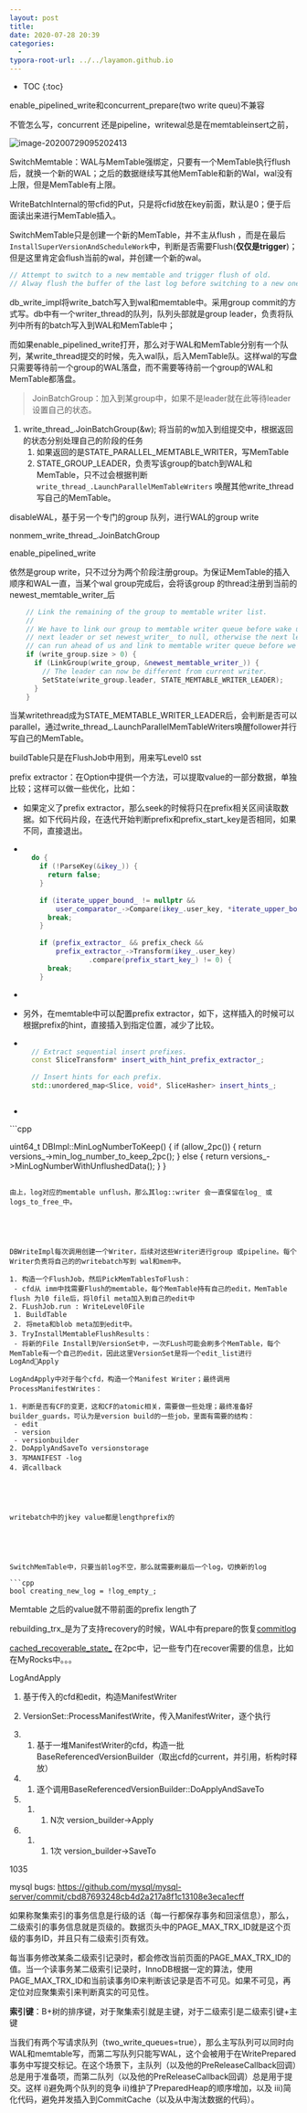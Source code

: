 ```yaml
---
layout: post
title: 
date: 2020-07-28 20:39
categories:
  -
typora-root-url: ../../layamon.github.io
---
```

* TOC
{:toc}

enable_pipelined_write和concurrent_prepare(two write queu)不兼容

不管怎么写，concurrent 还是pipeline，writewal总是在memtableinsert之前，

![image-20200729095202413](/image/rocksdb-writeimpl/writebatch-dataflow.png)



SwitchMemtable：WAL与MemTable强绑定，只要有一个MemTable执行flush后，就换一个新的WAL；之后的数据继续写其他MemTable和新的Wal，wal没有上限，但是MemTable有上限。



WriteBatchInternal的带cfid的Put，只是将cfid放在key前面，默认是0；便于后面读出来进行MemTable插入。



SwitchMemTable只是创建一个新的MemTable，并不主从flush ，而是在最后`InstallSuperVersionAndScheduleWork`中，判断是否需要Flush(**仅仅是trigger**)；但是这里肯定会flush当前的wal，并创建一个新的wal。

```c++
// Attempt to switch to a new memtable and trigger flush of old.  
// Alway flush the buffer of the last log before switching to a new one
```



db_write_impl将write_batch写入到wal和memtable中。采用group commit的方式写。db中有一个writer_thread的队列，队列头部就是group leader，负责将队列中所有的batch写入到WAL和MemTable中；

而如果enable_pipelined_write打开，那么对于WAL和MemTable分别有一个队列，某write_thread提交的时候，先入wal队，后入MemTable队。这样wal的写盘只需要等待前一个group的WAL落盘，而不需要等待前一个group的WAL和MemTable都落盘。

> JoinBatchGroup：加入到某group中，如果不是leader就在此等待leader设置自己的状态。

1. write_thread_.JoinBatchGroup(&w); 将当前的w加入到组提交中，根据返回的状态分别处理自己的阶段的任务
   1. 如果返回的是STATE_PARALLEL_MEMTABLE_WRITER，写MemTable
   2. STATE_GROUP_LEADER，负责写该group的batch到WAL和MemTable，只不过会根据判断`write_thread_.LaunchParallelMemTableWriters` 唤醒其他write_thread写自己的MemTable。

disableWAL，基于另一个专门的group 队列，进行WAL的group write

nonmem_write_thread_.JoinBatchGroup



enable_pipelined_write

依然是group write，只不过分为两个阶段注册group。为保证MemTable的插入顺序和WAL一直，当某个wal group完成后，会将该group 的thread注册到当前的newest_memtable_writer_后

```cpp
    // Link the remaining of the group to memtable writer list.
    //
    // We have to link our group to memtable writer queue before wake up the
    // next leader or set newest_writer_ to null, otherwise the next leader
    // can run ahead of us and link to memtable writer queue before we do.
    if (write_group.size > 0) {
      if (LinkGroup(write_group, &newest_memtable_writer_)) {
        // The leader can now be different from current writer.
        SetState(write_group.leader, STATE_MEMTABLE_WRITER_LEADER);
      }
    }
```

当某writethread成为STATE_MEMTABLE_WRITER_LEADER后，会判断是否可以parallel，通过write_thread_.LaunchParallelMemTableWriters唤醒follower并行写自己的MemTable。



buildTable只是在FlushJob中用到，用来写Level0 sst



prefix extractor：在Option中提供一个方法，可以提取value的一部分数据，单独比较；这样可以做一些优化，比如：

- 如果定义了prefix extractor，那么seek的时候将只在prefix相关区间读取数据。如下代码片段，在迭代开始判断prefix和prefix_start_key是否相同，如果不同，直接退出。

- ```cpp
  
    do {
      if (!ParseKey(&ikey_)) {
        return false;
      }
    
      if (iterate_upper_bound_ != nullptr &&
          user_comparator_->Compare(ikey_.user_key, *iterate_upper_bound_) >= 0) {
        break;
      }
    
      if (prefix_extractor_ && prefix_check &&
          prefix_extractor_->Transform(ikey_.user_key)
                  .compare(prefix_start_key_) != 0) {
        break;
      }
  ```

- 

- 另外，在memtable中可以配置prefix extractor，如下，这样插入的时候可以根据prefix的hint，直接插入到指定位置，减少了比较。

- ```cpp
  
    // Extract sequential insert prefixes.
    const SliceTransform* insert_with_hint_prefix_extractor_;
    
    // Insert hints for each prefix.
    std::unordered_map<Slice, void*, SliceHasher> insert_hints_;
    ```


  ```

- 



​```cpp

uint64_t DBImpl::MinLogNumberToKeep() {
  if (allow_2pc()) {
    return versions_->min_log_number_to_keep_2pc();
  } else {
    return versions_->MinLogNumberWithUnflushedData();
  }
}
  ```

由上，log对应的memtable unflush，那么其log::writer 会一直保留在log_ 或 logs_to_free_中。





DBWriteImpl每次调用创建一个Writer，后续对这些Writer进行group 或pipeline。每个Writer负责将自己的的writebatch写到 wal和mem中。

1. 构造一个FlushJob，然后PickMemTablesToFlush：
   - cfd从 imm中找需要Flush的memtable，每个MemTable持有自己的edit，MemTable flush 为l0 file后，将l0fil meta加入到自己的edit中
2. FLushJob.run : WriteLevel0File
   1. BuildTable
   2. 将meta和blob meta加到edit中。
3. TryInstallMemtableFlushResults：
   - 将新的File Install到VersionSet中，一次FLush可能会刷多个MemTable，每个MemTable有一个自己的edit，因此这里VersionSet是将一个edit_list进行LogAndApply

LogAndApply中对于每个cfd，构造一个Manifest Writer；最终调用ProcessManifestWrites：

1. 判断是否有CF的变更，这和CF的atomic相关，需要做一些处理；最终准备好 builder_guards，可认为是version build的一些job，里面有需要的结构：
   - edit
   - version
   - versionbuilder
2. DoApplyAndSaveTo versionstorage
3. 写MANIFEST -log
4. 调callback





writebatch中的jkey value都是lengthprefix的





SwitchMemTable中，只要当前log不空，那么就需要刷最后一个log，切换新的log

```cpp
bool creating_new_log = !log_empty_;
```



Memtable 之后的value就不带前面的prefix length了



rebuilding_trx_是为了支持recovery的时候，WAL中有prepare的恢复[commitlog](https://github.com/facebook/rocksdb/commit/1b8a2e8fdd1db0dac3cb50228065f8e7e43095f0)





[cached_recoverable_state_](https://github.com/facebook/rocksdb/commit/17731a43a6e6a212097c1d83392f81d310ffe2fa) 在2pc中，记一些专门在recover需要的信息，比如在MyRocks中。。。



LogAndApply

1. 基于传入的cfd和edit，构造ManifestWriter

1. VersionSet::ProcessManifestWrite，传入ManifestWriter，逐个执行

1. 1. 基于一堆ManifestWriter的cfd，构造一批BaseReferencedVersionBuilder（取出cfd的current，并引用，析构时释放）

1. 1. 逐个调用BaseReferencedVersionBuilder::DoApplyAndSaveTo

1. 1. 1. N次 version_builder->Apply

1. 1. 1. 1次 version_builder->SaveTo





1035

mysql bugs: https://github.com/mysql/mysql-server/commit/cbd87693248cb4d2a217a8f1c13108e3eca1ecff

如果称聚集索引的事务信息是行级的话（每一行都保存事务和回滚信息），那么，二级索引的事务信息就是页级的。数据页头中的PAGE_MAX_TRX_ID就是这个页级的事务ID，并且只有二级索引页有效。

每当事务修改某条二级索引记录时，都会修改当前页面的PAGE_MAX_TRX_ID的值。当一个读事务某二级索引记录时，InnoDB根据一定的算法，使用PAGE_MAX_TRX_ID和当前读事务ID来判断该记录是否不可见。如果不可见，再定位对应聚集索引来判断真实的可见性。



**索引键**：B+树的排序键，对于聚集索引就是主键，对于二级索引是二级索引键+主键



当我们有两个写请求队列（two_write_queues=true），那么主写队列可以同时向WAL和memtable写，而第二写队列只能写WAL，这个会被用于在WritePrepared事务中写提交标记。在这个场景下，主队列（以及他的PreReleaseCallback回调）总是用于准备项，而第二队列（以及他的PreReleaseCallback回调）总是用于提交。这样 i)避免两个队列的竞争 ii)维护了PreparedHeap的顺序增加，以及 iii)简化代码，避免并发插入到CommitCache（以及从中淘汰数据的代码）。